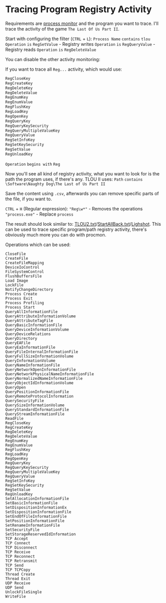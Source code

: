 # Tracing Program Registry Activity

Requirements are [process monitor](https://learn.microsoft.com/en-us/sysinternals/downloads/procmon) and the program you want to trace. I'll trace the activity of the game `The Last Of Us Part II`.

Start with configuring the filter (`CTRL` + `L`):
`Process Name` `contains` `tlou`
`Operation` `is` `RegSetValue` - Registry writes
`Operation` `is` `RegQueryValue` - Registry reads
`Operation` `is` `RegDeleteValue`

You can disable the other activity monitoring:
![]()

If you want to trace all `Reg...` activity, which would use:
```c
RegCloseKey
RegCreateKey
RegDeleteKey
RegDeleteValue
RegEnumKey
RegEnumValue
RegFlushKey
RegLoadKey
RegOpenKey
RegQueryKey
RegQueryKeySecurity
RegQueryMultipleValueKey
RegQueryValue
RegSetInfoKey
RegSetKeySecurity
RegSetValue
RegUnloadKey
```
`Operation` `begins with` `Reg`

Now you'll see all kind of registry activity, what you want to look for is the path the program uses, if there's any. TLOU II uses:
`Path` `contains` `\Software\Naughty Dog\The Last of Us Part II`

Save the content using `.csv`, afterwards you can remove specific parts of the file, if you want to.
![]()

`CTRL` + `H` (Regular expression):
`"Reg\w*"` - Removes the operations
`"process.exe"` - Replace `process`

The result should look similar to: [TLOU2.txt](https://github.com/5Noxi/wpr-reg-records/blob/main/TLOU2.txt)/[StartAllBack.txt](https://github.com/5Noxi/wpr-reg-records/blob/main/StartAllBack.txt)/[Lighshot](https://github.com/5Noxi/wpr-reg-records/blob/main/Lighshot.txt). This can be used to trace specific program/path registry activity, there's obviously much more you can do with procmon.

Operations which can be used:
```
CloseFile
CreateFile
CreateFileMapping
DeviceIoControl
FileSystemControl
FlushBuffersFile
Load Image
LockFile
NotifyChangeDirectory
Process Create
Process Exit
Process Profiling
Process Start
QueryAllInformationFile
QueryAttributeInformationVolume
QueryAttributeTagFile
QueryBasicInformationFile
QueryDeviceInformationVolume
QueryDeviceRelations
QueryDirectory
QueryEAFile
QueryEaInformationFile
QueryFileInternalInformationFile
QueryFullSizeInformationVolume
QueryInformationVolume
QueryNameInformationFile
QueryNetworkOpenInformationFile
QueryNetworkPhysicalNameInformationFile
QueryNormalizedNameInformationFile
QueryObjectIdInformationVolume
QueryOpen
QueryPositionInformationFile
QueryRemoteProtocolInformation
QuerySecurityFile
QuerySizeInformationVolume
QueryStandardInformationFile
QueryStreamInformationFile
ReadFile
RegCloseKey
RegCreateKey
RegDeleteKey
RegDeleteValue
RegEnumKey
RegEnumValue
RegFlushKey
RegLoadKey
RegOpenKey
RegQueryKey
RegQueryKeySecurity
RegQueryMultipleValueKey
RegQueryValue
RegSetInfoKey
RegSetKeySecurity
RegSetValue
RegUnloadKey
SetAllocationInformationFile
SetBasicInformationFile
SetDispositionInformationEx
SetDispositionInformationFile
SetEndOfFileInformationFile
SetPositionInformationFile
SetRenameInformationFile
SetSecurityFile
SetStorageReservedIdInformation
TCP Accept
TCP Connect
TCP Disconnect
TCP Receive
TCP Reconnect
TCP Retransmit
TCP Send
TCP TCPCopy
Thread Create
Thread Exit
UDP Receive
UDP Send
UnlockFileSingle
WriteFile
```
